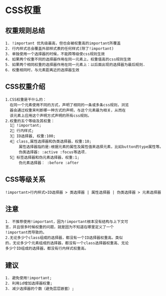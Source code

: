 # CSS权重

## 权重规则总结

    1. !important 优先级最高，但也会被权重高的important所覆盖
    2. 行内样式总会覆盖外部样式表的任何样式(除了!important)
    3. 单独使用一个选择器的时候，不能跨等级使css规则生效
    4. 如果两个权重不同的选择器作用在同一元素上，权重值高的css规则生效
    5. 如果两个相同权重的选择器作用在同一元素上：以后面出现的选择器为最后规则.
    6. 权重相同时，与元素距离近的选择器生效

## CSS权重介绍

    1.CSS权重是干什么的：
      在同一个元素使用不同的方式，声明了相同的一条或多条css规则，浏览
      器会通过权重来判断哪一种方式的声明，与这个元素最为相关，从而在
      该元素上应用这个声明方式声明的所有css规则。
    2.权重的五个等级及其权重：
      1⃣️ !important;
      2⃣️ 行内样式;
      3⃣️ ID选择器, 权重:100;
      4⃣️ class,属性选择器和伪类选择器，权重:10;
          属性选择器指的是:根据元素的属性及属性值来选择元素，比如button的type属性等。
          伪类选择器: :active :focus等选项.
      5⃣️ 标签选择器和伪元素选择器，权重:1;
          伪元素选择器： :before :after

## CSS等级关系

    !important>行内样式>ID选择器 > 类选择器 | 属性选择器 | 伪类选择器 > 元素选择器

## 注意

    1. 不推荐使用!important，因为!important根本没有结构与上下文可
    言，并且很多时候权重的问题，就是因为不知道在哪里定义了一个
    !important而导致的。
    2.无论多少个class组成的选择器，都没有一个ID选择器权重高。类似
    的，无论多少个元素组成的选择器，都没有一个class选择器权重高、无论
    多少个ID组成的选择器，都没有行内样式权重高。

## 建议

    1. 避免使用!important;
    2. 利用id增加选择器权重;
    3. 减少选择器的个数（避免层层嵌套）;
